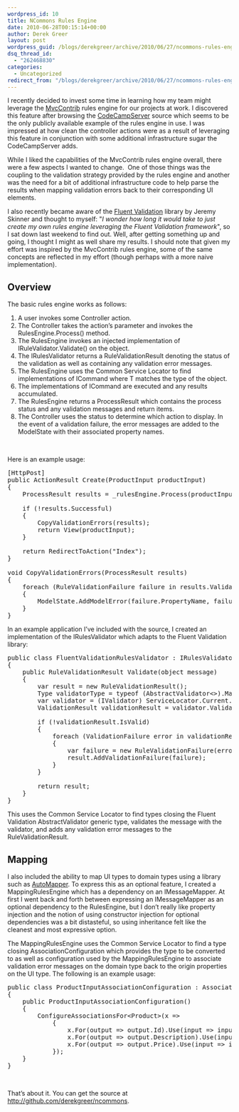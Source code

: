```yaml
---
wordpress_id: 10
title: NCommons Rules Engine
date: 2010-06-28T00:15:14+00:00
author: Derek Greer
layout: post
wordpress_guid: /blogs/derekgreer/archive/2010/06/27/ncommons-rules-engine.aspx
dsq_thread_id:
  - "262468830"
categories:
  - Uncategorized
redirect_from: "/blogs/derekgreer/archive/2010/06/27/ncommons-rules-engine.aspx/"
---
```

I recently decided to invest some time in learning how my team might leverage the <a href="http://mvccontrib.codeplex.com/" target="_blank">MvcContrib</a> rules engine for our projects at work. I discovered this feature after browsing the <a href="http://codecampserver.codeplex.com/" target="_blank">CodeCampServer</a> source which seems to be the only publicly available example of the rules engine in use. I was impressed at how clean the controller actions were as a result of leveraging this feature in conjunction with some additional infrastructure sugar the CodeCampServer adds. 

While I liked the capabilities of the MvcContrib rules engine overall, there were a few aspects I wanted to change.&#160; One of those things was the coupling to the validation strategy provided by the rules engine and another was the need for a bit of additional infrastructure code to help parse the results when mapping validation errors back to their corresponding UI elements.

I also recently became aware of the <a href="http://fluentvalidation.codeplex.com/" target="_blank">Fluent Validation</a> library by Jeremy Skinner and thought to myself: "_I wonder how long it would take to just create my own rules engine leveraging the Fluent Validation framework_", so I sat down last weekend to find out. Well, after getting something up and going, I thought I might as well share my results. I should note that given my effort was inspired by the MvcContrib rules engine, some of the same concepts are reflected in my effort (though perhaps with a more naive implementation).

## Overview 

The basic rules engine works as follows: 

  1. A user invokes some Controller action. 
  2. The Controller takes the action&#8217;s parameter and invokes the RulesEngine.Process() method. 
  3. The RulesEngine invokes an injected implementation of IRuleValidator.Validate() on the object. 
  4. The IRulesValidator returns a RuleValidationResult denoting the status of the validation as well as containing any validation error messages. 
  5. The RulesEngine uses the Common Service Locator to find implementations of ICommand<T> where T matches the type of the object. 
  6. The implementations of ICommand<T> are executed and any results accumulated. 
  7. The RulesEngine returns a ProcessResult which contains the process status and any validation messages and return items. 
  8. The Controller uses the status to determine which action to display. In the event of a validation failure, the error messages are added to the ModelState with their associated property names. 

&#160;

Here is an example usage: 

<pre class="brush:java; gutter:false; wrap-lines:false; tab-size:2;">[HttpPost] 
public ActionResult Create(ProductInput productInput) 
{ 
	ProcessResult results = _rulesEngine.Process(productInput);
 
	if (!results.Successful) 
	{ 
		CopyValidationErrors(results); 
		return View(productInput); 
	}
 
	return RedirectToAction("Index"); 
} 

void CopyValidationErrors(ProcessResult results) 
{ 
	foreach (RuleValidationFailure failure in results.ValidationFailures) 
	{ 
		ModelState.AddModelError(failure.PropertyName, failure.Message); 
	} 
}</pre>

In an example application I&#8217;ve included with the source, I created an implementation of the IRulesValidator which adapts to the Fluent Validation library: 

<pre class="brush:java; gutter:false; wrap-lines:false; tab-size:2;">public class FluentValidationRulesValidator : IRulesValidator 
{ 
	public RuleValidationResult Validate(object message) 
	{ 
		var result = new RuleValidationResult(); 
		Type validatorType = typeof (AbstractValidator&lt;&gt;).MakeGenericType(message.GetType()); 
		var validator = (IValidator) ServiceLocator.Current.GetInstance(validatorType); 
		ValidationResult validationResult = validator.Validate(message);

		if (!validationResult.IsValid) 
		{ 
			foreach (ValidationFailure error in validationResult.Errors) 
			{ 
				var failure = new RuleValidationFailure(error.ErrorMessage, error.PropertyName); 
				result.AddValidationFailure(failure); 
			} 
		}

		return result; 
	} 
}</pre>

This uses the Common Service Locator to find types closing the Fluent Validation AbstractValidator<T> generic type, validates the message with the validator, and adds any validation error messages to the RuleValidationResult.

## Mapping

I also included the ability to map UI types to domain types using a library such as <a href="http://automapper.codeplex.com/" target="_blank">AutoMapper</a>. To express this as an optional feature, I created a MappingRulesEngine which has a dependency on an IMessageMapper. At first I went back and forth between expressing an IMessageMapper as an optional dependency to the RulesEngine, but I don&#8217;t really like property injection and the notion of using constructor injection for optional dependencies was a bit distasteful, so using inheritance felt like the cleanest and most expressive option.

The MappingRulesEngine uses the Common Service Locator to find a type closing AssociationConfiguration<T> which provides the type to be converted to as well as configuration used by the MappingRulesEngine to associate validation error messages on the domain type back to the origin properties on the UI type. The following is an example usage: 

<pre class="brush:java; gutter:false; wrap-lines:false; tab-size:2;">public class ProductInputAssociationConfiguration : AssociationConfiguration&lt;ProductInput&gt; 
{ 
	public ProductInputAssociationConfiguration() 
	{ 
		ConfigureAssociationsFor&lt;Product&gt;(x =&gt; 
			{ 
				x.For(output =&gt; output.Id).Use(input =&gt; input.Id); 
				x.For(output =&gt; output.Description).Use(input =&gt; input.Description); 
				x.For(output =&gt; output.Price).Use(input =&gt; input.Price); 
			}); 
	} 
}</pre>

&#160;

That&#8217;s about it. You can get the source at <a href="http://github.com/derekgreer/ncommons" target="_blank">http://github.com/derekgreer/ncommons</a>.

